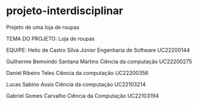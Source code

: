 # projeto-interdisciplinar

Projeto de uma loja de roupas

TEMA DO PROJETO: Loja de roupas

EQUIPE: Helio de Castro Silva Júnior Engenharia de Software UC22200144

Guilherme Bemvindo Santana Martins Ciência da computação UC22200275

Daniel Ribeiro Teles Ciência da computação UC22200356

Lucas Sabino Assis Ciência da computação UC22103214

Gabriel Gomes Carvalho Ciência da Computação UC22103194
